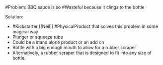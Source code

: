 #Problem: BBQ sauce is so #Wasteful because it clings to the bottle

Solution:
- #Kickstarter [[Neil]] #PhysicalProduct that solves this problem in some magical way
- Plunger or squeeze tube
- Could be a stand alone product or an add on
- Bottle with a big enough mouth to allow for a rubber scraper
- Alternatively, a rubber scraper that is designed to fit into any size of bottle.